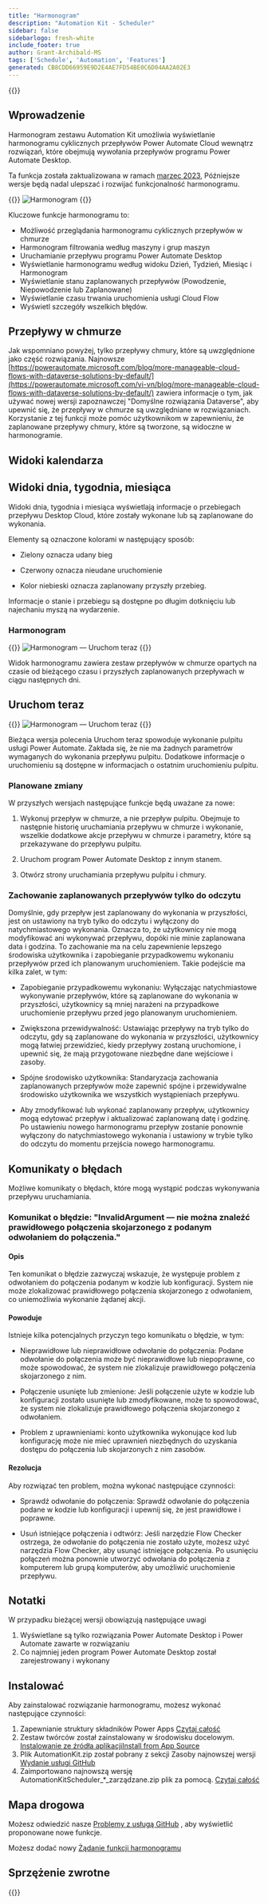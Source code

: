```yaml
---
title: "Harmonogram"
description: "Automation Kit - Scheduler"
sidebar: false
sidebarlogo: fresh-white
include_footer: true
author: Grant-Archibald-MS
tags: ['Schedule', 'Automation', 'Features']
generated: CB8CDD66959E9D2E4AE7FD54BE0C6D04AA2A02E3
---
```


{{<toc>}}

## Wprowadzenie

Harmonogram zestawu Automation Kit umożliwia wyświetlanie harmonogramu cyklicznych przepływów Power Automate Cloud wewnątrz rozwiązań, które obejmują wywołania przepływów programu Power Automate Desktop.

Ta funkcja została zaktualizowana w ramach [marzec 2023](/pl/releases/march-2023), Późniejsze wersje będą nadal ulepszać i rozwijać funkcjonalność harmonogramu.

{{<border>}}
![Harmonogram](/images/schedule.png)
{{</border>}}

Kluczowe funkcje harmonogramu to:

- Możliwość przeglądania harmonogramu cyklicznych przepływów w chmurze
- Harmonogram filtrowania według maszyny i grup maszyn
- Uruchamianie przepływu programu Power Automate Desktop
- Wyświetlanie harmonogramu według widoku Dzień, Tydzień, Miesiąc i Harmonogram
- Wyświetlanie stanu zaplanowanych przepływów (Powodzenie, Niepowodzenie lub Zaplanowane)
- Wyświetlanie czasu trwania uruchomienia usługi Cloud Flow
- Wyświetl szczegóły wszelkich błędów.

## Przepływy w chmurze

Jak wspomniano powyżej, tylko przepływy chmury, które są uwzględnione jako część rozwiązania. Najnowsze [https://powerautomate.microsoft.com/blog/more-manageable-cloud-flows-with-dataverse-solutions-by-default/](https://powerautomate.microsoft.com/vi-vn/blog/more-manageable-cloud-flows-with-dataverse-solutions-by-default/) zawiera informacje o tym, jak używać nowej wersji zapoznawczej "Domyślne rozwiązania Dataverse", aby upewnić się, że przepływy w chmurze są uwzględniane w rozwiązaniach. Korzystanie z tej funkcji może pomóc użytkownikom w zapewnieniu, że zaplanowane przepływy chmury, które są tworzone, są widoczne w harmonogramie.

## Widoki kalendarza

## Widoki dnia, tygodnia, miesiąca

Widoki dnia, tygodnia i miesiąca wyświetlają informacje o przebiegach przepływu Desktop Cloud, które zostały wykonane lub są zaplanowane do wykonania.

Elementy są oznaczone kolorami w następujący sposób:

- Zielony oznacza udany bieg

- Czerwony oznacza nieudane uruchomienie

- Kolor niebieski oznacza zaplanowany przyszły przebieg.

Informacje o stanie i przebiegu są dostępne po długim dotknięciu lub najechaniu myszą na wydarzenie.

### Harmonogram

{{<border>}}
![Harmonogram — Uruchom teraz](/images/scheduler-schedule-view.png)
{{</border>}}

Widok harmonogramu zawiera zestaw przepływów w chmurze opartych na czasie od bieżącego czasu i przyszłych zaplanowanych przepływach w ciągu następnych dni.

## Uruchom teraz

{{<border>}}
![Harmonogram — Uruchom teraz](/images/scheduler-run-now.png)
{{</border>}}

Bieżąca wersja polecenia Uruchom teraz spowoduje wykonanie pulpitu usługi Power Automate. Zakłada się, że nie ma żadnych parametrów wymaganych do wykonania przepływu pulpitu. Dodatkowe informacje o uruchomieniu są dostępne w informacjach o ostatnim uruchomieniu pulpitu.

### Planowane zmiany

W przyszłych wersjach następujące funkcje będą uważane za nowe:

1. Wykonuj przepływ w chmurze, a nie przepływ pulpitu. Obejmuje to następnie historię uruchamiania przepływu w chmurze i wykonanie, wszelkie dodatkowe akcje przepływu w chmurze i parametry, które są przekazywane do przepływu pulpitu.

2. Uruchom program Power Automate Desktop z innym stanem.

3. Otwórz strony uruchamiania przepływu pulpitu i chmury.

### Zachowanie zaplanowanych przepływów tylko do odczytu

Domyślnie, gdy przepływ jest zaplanowany do wykonania w przyszłości, jest on ustawiony na tryb tylko do odczytu i wyłączony do natychmiastowego wykonania. Oznacza to, że użytkownicy nie mogą modyfikować ani wykonywać przepływu, dopóki nie minie zaplanowana data i godzina. To zachowanie ma na celu zapewnienie lepszego środowiska użytkownika i zapobieganie przypadkowemu wykonaniu przepływów przed ich planowanym uruchomieniem.
Takie podejście ma kilka zalet, w tym:

- Zapobieganie przypadkowemu wykonaniu: Wyłączając natychmiastowe wykonywanie przepływów, które są zaplanowane do wykonania w przyszłości, użytkownicy są mniej narażeni na przypadkowe uruchomienie przepływu przed jego planowanym uruchomieniem.

- Zwiększona przewidywalność: Ustawiając przepływy na tryb tylko do odczytu, gdy są zaplanowane do wykonania w przyszłości, użytkownicy mogą łatwiej przewidzieć, kiedy przepływy zostaną uruchomione, i upewnić się, że mają przygotowane niezbędne dane wejściowe i zasoby.

- Spójne środowisko użytkownika: Standaryzacja zachowania zaplanowanych przepływów może zapewnić spójne i przewidywalne środowisko użytkownika we wszystkich wystąpieniach przepływu.

- Aby zmodyfikować lub wykonać zaplanowany przepływ, użytkownicy mogą edytować przepływ i aktualizować zaplanowaną datę i godzinę. Po ustawieniu nowego harmonogramu przepływ zostanie ponownie wyłączony do natychmiastowego wykonania i ustawiony w trybie tylko do odczytu do momentu przejścia nowego harmonogramu.

## Komunikaty o błędach

Możliwe komunikaty o błędach, które mogą wystąpić podczas wykonywania przepływu uruchamiania.

### Komunikat o błędzie: "InvalidArgument — nie można znaleźć prawidłowego połączenia skojarzonego z podanym odwołaniem do połączenia."

#### Opis

Ten komunikat o błędzie zazwyczaj wskazuje, że występuje problem z odwołaniem do połączenia podanym w kodzie lub konfiguracji. System nie może zlokalizować prawidłowego połączenia skojarzonego z odwołaniem, co uniemożliwia wykonanie żądanej akcji.

#### Powoduje

Istnieje kilka potencjalnych przyczyn tego komunikatu o błędzie, w tym:

- Nieprawidłowe lub nieprawidłowe odwołanie do połączenia: Podane odwołanie do połączenia może być nieprawidłowe lub niepoprawne, co może spowodować, że system nie zlokalizuje prawidłowego połączenia skojarzonego z nim.

- Połączenie usunięte lub zmienione: Jeśli połączenie użyte w kodzie lub konfiguracji zostało usunięte lub zmodyfikowane, może to spowodować, że system nie zlokalizuje prawidłowego połączenia skojarzonego z odwołaniem.

- Problem z uprawnieniami: konto użytkownika wykonujące kod lub konfigurację może nie mieć uprawnień niezbędnych do uzyskania dostępu do połączenia lub skojarzonych z nim zasobów.

#### Rezolucja

Aby rozwiązać ten problem, można wykonać następujące czynności:

- Sprawdź odwołanie do połączenia: Sprawdź odwołanie do połączenia podane w kodzie lub konfiguracji i upewnij się, że jest prawidłowe i poprawne.

- Usuń istniejące połączenia i odtwórz: Jeśli narzędzie Flow Checker ostrzega, że odwołanie do połączenia nie zostało użyte, możesz użyć narzędzia Flow Checker, aby usunąć istniejące połączenia. Po usunięciu połączeń można ponownie utworzyć odwołania do połączenia z komputerem lub grupą komputerów, aby umożliwić uruchomienie przepływu.

## Notatki

W przypadku bieżącej wersji obowiązują następujące uwagi

1. Wyświetlane są tylko rozwiązania Power Automate Desktop i Power Automate zawarte w rozwiązaniu
1. Co najmniej jeden program Power Automate Desktop został zarejestrowany i wykonany

## Instalować

Aby zainstalować rozwiązanie harmonogramu, możesz wykonać następujące czynności:

1. Zapewnianie struktury składników Power Apps <a href="https://learn.microsoft.com/en-us/power-apps/developer/component-framework/component-framework-for-canvas-apps#enable-the-power-apps-component-framework-feature" target="_blank">Czytaj całość</a>
1. Zestaw twórców został zainstalowany w środowisku docelowym. <a href="https://appsource.microsoft.com/en-us/product/dynamics-365/microsoftpowercatarch.creatorkit1" target="_blank">Instalowanie ze źródła aplikacjiInstall from App Source</a>
1. Plik AutomationKit.zip został pobrany z sekcji Zasoby najnowszej wersji <a href="https://github.com/microsoft/powercat-automation-kit/releases" target="_blank">Wydanie usługi GitHub</a>
1. Zaimportowano najnowszą wersję AutomationKitScheduler_*_zarządzane.zip plik za pomocą. <a href='https://learn.microsoft.com/en-us/power-apps/maker/data-platform/import-update-export-solutions' target="_blank">Czytaj całość</a>

## Mapa drogowa

Możesz odwiedzić nasze <a href="https://github.com/microsoft/powercat-automation-kit/issues?q=is%3Aissue+is%3Aopen+label%3Ascheduler" target="_blank">Problemy z usługą GitHub</a> , aby wyświetlić proponowane nowe funkcje.

Możesz dodać nowy <a href="https://github.com/microsoft/powercat-automation-kit/issues/new?assignees=&labels=automation-kit%2Cenhancement%2Cscheduler&template=2-automation-kit-feature.yml&title=%5BAutomation+Kit+-+Feature%5D%3A+FEATURE+TITLE" target="_blank">Żądanie funkcji harmonogramu</a>

## Sprzężenie zwrotne

{{<questions name="/content/pl/features/scheduler.json" completed="Dziękujemy za przekazanie opinii" showNavigationButtons="false" locale="pl">}}
